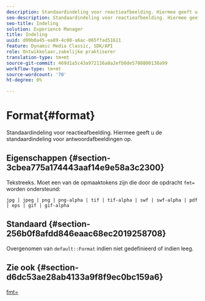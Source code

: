 ```yaml
---
description: Standaardindeling voor reactieafbeelding. Hiermee geeft u de standaardindeling voor antwoordafbeeldingen op.
seo-description: Standaardindeling voor reactieafbeelding. Hiermee geeft u de standaardindeling voor antwoordafbeeldingen op.
seo-title: Indeling
solution: Experience Manager
title: Indeling
uuid: d09b0a45-ea89-4c00-a6ac-065ffad51611
feature: Dynamic Media Classic, SDK/API
role: Ontwikkelaar,zakelijke praktiserer
translation-type: tm+mt
source-git-commit: 469d1a5c43a972116a8a2efb0de5708800130a99
workflow-type: tm+mt
source-wordcount: '70'
ht-degree: 0%

---
```



# Format{#format}

Standaardindeling voor reactieafbeelding. Hiermee geeft u de standaardindeling voor antwoordafbeeldingen op.

## Eigenschappen {#section-3cbea775a174443aaf14e9e58a3c2300}

Tekstreeks. Moet een van de opmaaktokens zijn die door de opdracht `fmt=` worden ondersteund:

`jpg | jpeg | png | png-alpha | tif | tif-alpha | swf | swf-alpha | pdf | eps | gif | gif-alpha`

## Standaard {#section-256b0f8afdd846eaac68ec2019258708}

Overgenomen van `default::Format` indien niet gedefinieerd of indien leeg.

## Zie ook {#section-d6dc53ae28ab4133a9f8f9ec0bc159a6}

[fmt=](../../../../../ir-api/http-protocol/image-rendering-api-ref/c-ir-http-protocol-ref/c-ir-http-protocol-command-reference/r-ir-fmt.md#reference-4c743f67d56b47c5b774fcc900ff758c)
